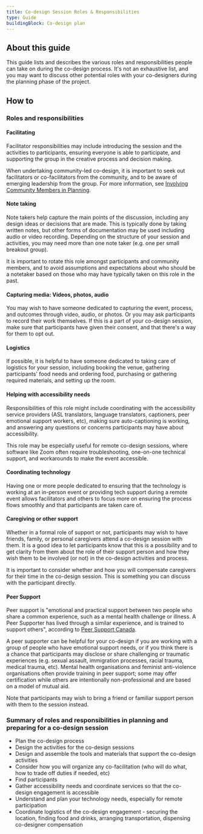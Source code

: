 ```yaml
---
title: Co-design Session Roles & Responsibilities
type: Guide
buildingBlock: Co-design plan
---
```

## About this guide

This guide lists and describes the various roles and responsibilities people can take on during the co-design process. It's not an exhaustive list, and you may want to discuss other potential roles with your co-designers during the planning phase of the project.

## How to

### Roles and responsibilities

#### Facilitating

Facilitator responsibilities may include introducing the session and the activities to participants, ensuring everyone is able to participate, and supporting the group in the creative process and decision making.

When undertaking community-led co-design, it is important to seek out facilitators or co-facilitators from the community, and to be aware of emerging leadership from the group. For more information, see [Involving Community Members in Planning](/resources/Involving-Community-Members-in-Planning).

#### Note taking

Note takers help capture the main points of the discussion, including any design ideas or decisions that are made. This is typically done by taking written notes, but other forms of documentation may be used including audio or video recording. Depending on the structure of your session and activities, you may need more than one note taker (e.g. one per small breakout group).

It is important to rotate this role amongst participants and community members, and to avoid assumptions and expectations about who should be a notetaker based on those who may have typically taken on this role in the past.

#### Capturing media: Videos, photos, audio

You may wish to have someone dedicated to capturing the event, process, and outcomes through video, audio, or photos. Or you may ask participants to record their work themselves. If this is a part of your co-design session, make sure that participants have given their consent, and that there's a way for them to opt out.

#### Logistics

If possible, it is helpful to have someone dedicated to taking care of logistics for your session, including booking the venue, gathering participants' food needs and ordering food, purchasing or gathering required materials, and setting up the room.

#### Helping with accessibility needs

Responsibilities of this role might include coordinating with the accessibility service providers (ASL translators, language translators, captioners, peer emotional support workers, etc), making sure auto-captioning is working, and answering any questions or concerns participants may have about accessibility.

This role may be especially useful for remote co-design sessions, where software like Zoom often require troubleshooting, one-on-one technical support, and workarounds to make the event accessible.

#### Coordinating technology

Having one or more people dedicated to ensuring that the technology is working at an in-person event or providing tech support during a remote event allows facilitators and others to focus more on ensuring the process flows smoothly and that participants are taken care of.

#### Caregiving or other support

Whether in a formal role of support or not, participants may wish to have friends, family, or personal caregivers attend a co-design session with them. It is a good idea to let participants know that this is a possibility and to get clarity from them about the role of their support person and how they wish them to be involved (or not) in the co-design activities and process.

It is important to consider whether and how you will compensate caregivers for their time in the co-design session. This is something you can discuss with the participant directly.

#### Peer Support

Peer support is "emotional and practical support between two people who share a common experience, such as a mental health challenge or illness. A Peer Supporter has lived through a similar experience, and is trained to support others", according to [Peer Support Canada](https://peersupportcanada.ca/).

A peer supporter can be helpful for your co-design if you are working with a group of people who have emotional support needs, or if you think there is a chance that participants may disclose or share challenging or traumatic experiences (e.g. sexual assault, immigration processes, racial trauma, medical trauma, etc). Mental health organisations and feminist anti-violence organisations often provide training in peer support; some may offer certification while others are intentionally non-professional and are based on a model of mutual aid.

Note that participants may wish to bring a friend or familiar support person with them to the session instead.

### Summary of roles and responsibilities in planning and preparing for a co-design session

* Plan the co-design process
* Design the activities for the co-design sessions
* Design and assemble the tools and materials that support the co-design activities
* Consider how you will organize any co-facilitation (who will do what, how to trade off duties if needed, etc)
* Find participants
* Gather accessibility needs and coordinate services so that the co-design engagement is accessible
* Understand and plan your technology needs, especially for remote participation
* Coordinate logistics of the co-design engagement - securing the location, finding food and drinks, arranging transportation, dispensing co-designer compensation